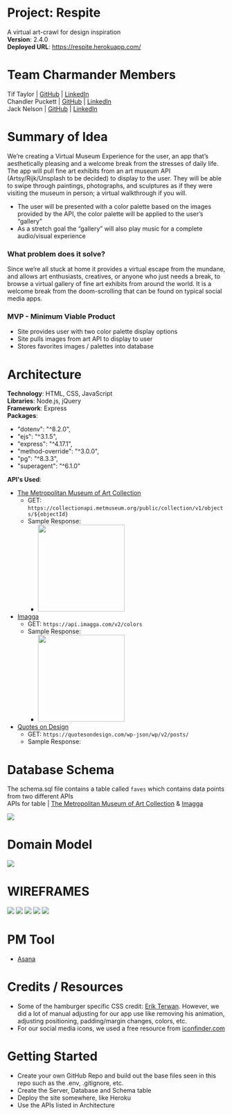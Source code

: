 # Project: Respite

A virtual art-crawl for design inspiration  
**Version**: 2.4.0  
**Deployed URL**: https://respite.herokuapp.com/  

# Team Charmander Members 
Tif Taylor | [GitHub](https://github.com/tiftaylor) | [LinkedIn](https://www.linkedin.com/in/tiftaylor/)   
Chandler Puckett | [GitHub](https://github.com/chandlerpuckett) | [LinkedIn](https://www.linkedin.com/in/)   
Jack Nelson | [GitHub](https://github.com/jnelsonjava) | [LinkedIn](https://www.linkedin.com/in/)   

# Summary of Idea

We’re creating a Virtual Museum Experience for the user, an app that’s aesthetically pleasing and a welcome break from the stresses of daily life. The app will pull fine art exhibits from an art museum API (Artsy/Rijk/Unsplash to be decided) to display to the user. They will be able to swipe through paintings, photographs, and sculptures as if they were visiting the museum in person; a virtual walkthrough if you will. 
- The user will be presented with a color palette based on the images provided by the API, the color palette will be applied to the user’s “gallery”
- As a stretch goal the “gallery” will also play music for a complete audio/visual experience

### What problem does it solve?

Since we’re all stuck at home it provides a virtual escape from the mundane, and allows art enthusiasts, creatives, or anyone who just needs a break, to browse a virtual gallery of fine art exhibits from around the world. It is a welcome break from the doom-scrolling that can be found on typical social media apps. 

### MVP - Minimum Viable Product

- Site provides user with two color palette display options
- Site pulls images from art API to display to user
- Stores favorites images / palettes into database 

# Architecture
**Technology**: HTML, CSS, JavaScript     
**Libraries**: Node.js, jQuery  
**Framework**: Express   
**Packages**:  
  - "dotenv": "^8.2.0",
  - "ejs": "^3.1.5",
  - "express": "^4.17.1",
  - "method-override": "^3.0.0",
  - "pg": "^8.3.3",
  - "superagent": "^6.1.0"  
  
**API's Used**: 
  - [The Metropolitan Museum of Art Collection](https://metmuseum.github.io/)
    - GET: `https://collectionapi.metmuseum.org/public/collection/v1/objects/${objectId}`
    - Sample Response:
      - <img src="images/met-sample.png" style="width: 200px">
  - [Imagga](https://docs.imagga.com/)
    - GET: `https://api.imagga.com/v2/colors`
    - Sample Response:
      - <img src="images/imagga.png" style="width: 200px">
  - [Quotes on Design](https://quotesondesign.com/api/)
    - GET: `https://quotesondesign.com/wp-json/wp/v2/posts/`
    - Sample Response:

# Database Schema
The schema.sql file contains a table called `faves` which contains data points from two different APIs   
APIs for table | [The Metropolitan Museum of Art Collection](https://metmuseum.github.io/) & [Imagga](https://docs.imagga.com/)

<img src="images/respite-erd.PNG" style="max-width: 500px">


# Domain Model

<img src="images/respite-DOM-WRRC.PNG" style="max-width: 500px">


# WIREFRAMES

<img src="images/1-FLOW.png" style="max-width: 500px">

<img src="images/2-HOME.png" style="max-width: 500px">

<img src="images/3-GALLERY.png" style="max-width: 500px">

<img src="images/4-FAVORITES.PNG" style="max-width: 500px">

<img src="images/5-ABOUT-US.png" style="max-width: 500px">

# PM Tool

- [Asana](https://app.asana.com/0/1191260484271593/board)

# Credits / Resources
- Some of the hamburger specific CSS credit: [Erik Terwan](https://codepen.io/erikterwan/pen/EVzeRP). However, we did a lot of manual adjusting for our app use like removing his animation, adjusting positioning, padding/margin changes, colors, etc.
- For our social media icons, we used a free resource from [iconfinder.com](https://www.iconfinder.com/iconsets/miu-hexagon-shadow-social)


# Getting Started
- Create your own GitHub Repo and build out the base files seen in this repo such as the .env, .gitignore, etc.
- Create the Server, Database and Schema table
- Deploy the site somewhere, like Heroku
- Use the APIs listed in Architecture